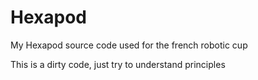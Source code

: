 # Hexapod
My Hexapod source code used for the french robotic cup

This is a dirty code, just try to understand principles



